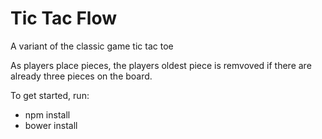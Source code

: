 Tic Tac Flow
============

A variant of the classic game tic tac toe

As players place pieces, the players oldest piece is remvoved if there are already three pieces on the board. 

To get started, run:

  * npm install
  * bower install